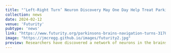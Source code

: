 ```yaml
---
title: "‘Left-Right Turn’ Neuron Discovery May One Day Help Treat Parkinson's"
collection: news
date: 2024-02-12
venue: 'Futurity'
pubtype: 'news'
link: "https://www.futurity.org/parkinsons-brains-navigation-turns-3178722/"
image: "https://jmcregg.github.io/images/futurity2.jpg"
preview: Researchers have discovered a network of neurons in the brains of mice that help them make right and left turns...
---
```

